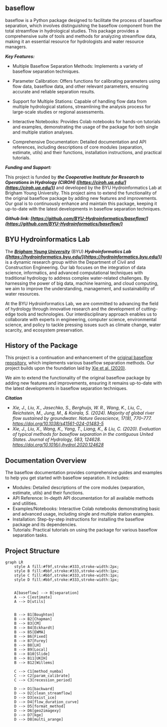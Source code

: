 ## **baseflow**

baseflow is a Python package designed to facilitate the process of baseflow separation, which involves distinguishing the baseflow component from the total streamflow in hydrological studies. This package provides a comprehensive suite of tools and methods for analyzing streamflow data, making it an essential resource for hydrologists and water resource managers.

***Key Features:***

 - Multiple Baseflow Separation Methods: Implements a variety of baseflow separation techniques.

 - Parameter Calibration: Offers functions for calibrating parameters using flow data, baseflow data, and other relevant parameters, ensuring accurate and reliable separation results.

 - Support for Multiple Stations: Capable of handling flow data from multiple hydrological stations, streamlining the analysis process for large-scale studies or regional assessments.
 - Interactive Notebooks: Provides Colab notebooks for hands-on tutorials and examples, demonstrating the usage of the package for both single and multiple station analyses.
 - Comprehensive Documentation: Detailed documentation and API references, including descriptions of core modules (separation, estimate, utils) and their functions, installation instructions, and practical tutorials.

***Funding and Support:***

This project is funded by ***the Cooperative Institute for Research to Operations in Hydrology (CIROH) ([https://ciroh.ua.edu/](https://ciroh.ua.edu/))*** and developed by the BYU Hydroinformatics Lab at Brigham Young University. This project aims to extend the functionality of the original baseflow package by adding new features and improvements. Our goal is to continuously enhance and maintain this package, keeping it up-to-date with the latest developments in baseflow separation techniques.


***Github link: [https://github.com/BYU-Hydroinformatics/baseflow/](https://github.com/BYU-Hydroinformatics/baseflow/)***

## **BYU Hydroinformatics Lab**
The ***[Brigham Young University](https://www.byu.edu/)*** (BYU) ***Hydroinformatics Lab ([https://hydroinformatics.byu.edu/](https://hydroinformatics.byu.edu/))*** is a dynamic research group within the Department of Civil and Construction Engineering. Our lab focuses on the integration of data science, informatics, and advanced computational techniques with traditional hydrology to address complex water-related challenges. By harnessing the power of big data, machine learning, and cloud computing, we aim to improve the understanding, management, and sustainability of water resources.

At the BYU Hydroinformatics Lab, we are committed to advancing the field of hydrology through innovative research and the development of cutting-edge tools and technologies. Our interdisciplinary approach enables us to collaborate with experts in engineering, computer science, environmental science, and policy to tackle pressing issues such as climate change, water scarcity, and ecosystem preservation.

## **History of the Package**
This project is a continuation and enhancement of the [original baseflow repository](https://github.com/xiejx5/baseflow), which implements various baseflow separation methods. Our project builds upon the foundation laid by [Xie et al. (2020)](https://doi.org/10.1016/j.jhydrol.2020.124628). 

We aim to extend the functionality of the original baseflow package by adding new features and improvements, ensuring it remains up-to-date with the latest developments in baseflow separation techniques.

***Citation***

- *Xie, J., Liu, X., Jasechko, S., Berghuijs, W. R., Wang, K., Liu, C., Reichstein, M., Jung, M., & Koirala, S. (2024). Majority of global river flow sustained by groundwater. Nature Geoscience, 17(8), 770–777. https://doi.org/10.1038/s41561-024-01483-5*
- *Xie, J., Liu, X., Wang, K., Yang, T., Liang, K., & Liu, C. (2020). Evaluation of typical methods for baseflow separation in the contiguous United States. Journal of Hydrology, 583, 124628. https://doi.org/10.1016/j.jhydrol.2020.124628*

## **Documentation Overview**
The baseflow documentation provides comprehensive guides and examples to help you get started with baseflow separation. It includes:

 - Modules: Detailed descriptions of the core modules (separation, estimate, utils) and their functions.
 - API Reference: In-depth API documentation for all available methods and utilities.
 - Examples/Notebooks: Interactive Colab notebooks demonstrating basic and advanced usage, including single and multiple station examples.
 - Installation: Step-by-step instructions for installing the baseflow package and its dependencies.
 - Tutorials: Practical tutorials on using the package for various baseflow separation tasks.

## **Project Structure**
```mermaid
graph LR
    style A fill:#f9f,stroke:#333,stroke-width:2px;
    style B fill:#bbf,stroke:#333,stroke-width:1px;
    style C fill:#bbf,stroke:#333,stroke-width:1px;
    style D fill:#bbf,stroke:#333,stroke-width:1px;


    A[baseflow] --> B[separation]
    A --> C[estimate]
    A --> D[utils]


    B --> B1[Boughton]
    B --> B2[Chapman]
    B --> B3[CM]
    B --> B4[Eckhardt]
    B --> B5[EWMA]
    B --> B6[Fixed]
    B --> B7[Furey]
    B --> B8[LH]
    B --> B9[Local]
    B --> B10[Slide]
    B --> B11[UKIH]
    B --> B12[Willems]
    
    C --> C1[method_numba]
    C --> C2[param_calibrate]
    C --> C3[recession_period]

    D --> D1[backward]
    D --> D2[clean_streamflow]
    D --> D3[exist_ice]
    D --> D4[flow_duration_curve]
    D --> D5[format_method]
    D --> D6[geo2imagexy]
    D --> D7[kge]
    D --> D8[multi_arange]
```



